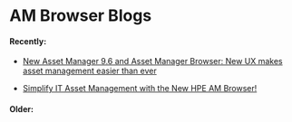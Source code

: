 # AM Browser Blogs

#### Recently:

- [New Asset Manager 9.6 and Asset Manager Browser: New UX makes asset management easier than ever](http://community.hpe.com/t5/IT-Service-Management/New-Asset-Manager-9-6-and-Asset-Manager-Browser-New-UX-makes/ba-p/6877256#.V4QgqvkrKM8 )

- [Simplify IT Asset Management with the New HPE AM Browser!](http://community.hpe.com/t5/IT-Service-Management/Simplify-IT-Asset-Management-with-the-New-HPE-AM-Browser/ba-p/6875562)

#### Older: